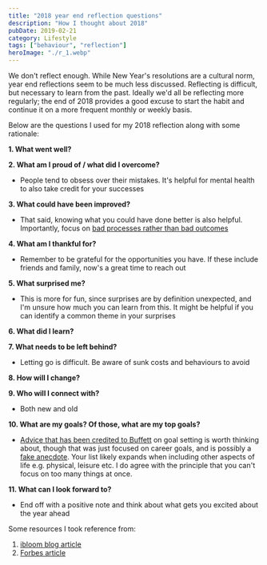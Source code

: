 ```yaml
---
title: "2018 year end reflection questions"
description: "How I thought about 2018"
pubDate: 2019-02-21
category: Lifestyle
tags: ["behaviour", "reflection"]
heroImage: "./r_1.webp"
---
```


We don't reflect enough. While New Year's resolutions are a cultural norm, year end reflections seem to be much less discussed. Reflecting is difficult, but necessary to learn from the past. Ideally we'd all be reflecting more regularly; the end of 2018 provides a good excuse to start the habit and continue it on a more frequent monthly or weekly basis.

Below are the questions I used for my 2018 reflection along with some rationale: 

**1. What went well?**

**2. What am I proud of / what did I overcome?**
  * People tend to obsess over their mistakes. It's helpful for mental health to also take credit for your successes
  
**3. What could have been improved?**
  * That said, knowing what you could have done better is also helpful. Importantly, focus on [bad processes rather than bad outcomes](http://michaelmauboussin.com/excerpts/MTYKexcerpt.pdf "Mauboussin on process vs outcome") 
  
**4. What am I thankful for?**
  * Remember to be grateful for the opportunities you have. If these include friends and family, now's a great time to reach out 
  
**5. What surprised me?**
  * This is more for fun, since surprises are by definition unexpected, and I'm unsure how much you can learn from this. It might be helpful if you can identify a common theme in your surprises
  
**6. What did I learn?**

**7. What needs to be left behind?**
  * Letting go is difficult. Be aware of sunk costs and behaviours to avoid

**8. How will I change?**

**9. Who will I connect with?**
  * Both new and old

**10. What are my goals? Of those, what are my top goals?**
  * [Advice that has been credited to Buffett](https://jamesclear.com/buffett-focus "Buffett on focus") on goal setting is worth thinking about, though that was just focused on career goals, and is possibly a [fake anecdote](https://www.cnbc.com/2018/06/05/warren-buffetts-answer-to-this-question-taught-alex-banayan-a-lesson.html "Buffett story?"). Your list likely expands when including other aspects of life e.g. physical, leisure etc. I do agree with the principle that you can't focus on too many things at once.

**11. What can I look forward to?**
  * End off with a positive note and think about what gets you excited about the year ahead
  
Some resources I took reference from:
1. [ibloom blog article](https://ibloom.us/blog/10-end-of-the-year-reflection-questions/ "ibloom article")
2. [Forbes article](https://www.forbes.com/sites/hennainam/2018/12/31/ten-questions-to-ask-in-your-personal-year-end-review/#43e05e127e7d "forbes article")
